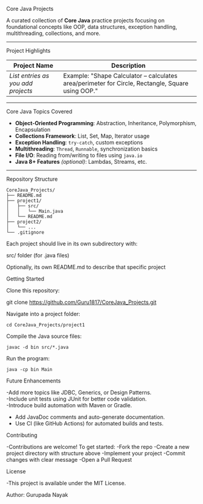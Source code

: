 Core Java Projects

A curated collection of **Core Java** practice projects focusing on foundational concepts like OOP, data structures, exception handling, multithreading, collections, and more.

---

 Project Highlights

| Project Name | Description |
|--------------|-------------|
| *List entries as you add projects* | Example: "Shape Calculator – calculates area/perimeter for Circle, Rectangle, Square using OOP." |

---

 Core Java Topics Covered

- **Object-Oriented Programming**: Abstraction, Inheritance, Polymorphism, Encapsulation  
- **Collections Framework**: List, Set, Map, Iterator usage  
- **Exception Handling**: `try-catch`, custom exceptions  
- **Multithreading**: `Thread`, `Runnable`, synchronization basics  
- **File I/O**: Reading from/writing to files using `java.io`  
- **Java 8+ Features** *(optional)*: Lambdas, Streams, etc.

---

 Repository Structure

```text
CoreJava_Projects/
├── README.md
├── project1/
│   ├── src/
│   │   └── Main.java
│   └── README.md
├── project2/
│   └── ...
└── .gitignore
```
Each project should live in its own subdirectory with:

src/ folder (for .java files)

Optionally, its own README.md to describe that specific project

Getting Started

Clone this repository:

git clone https://github.com/Guru1817/CoreJava_Projects.git


Navigate into a project folder:
```
cd CoreJava_Projects/project1
```

Compile the Java source files:
```
javac -d bin src/*.java
```

Run the program:
```
java -cp bin Main
```
Future Enhancements

  -Add more topics like JDBC, Generics, or Design Patterns.  
  -Include unit tests using JUnit for better code validation.           
  -Introduce build automation with Maven or Gradle.  
  - Add JavaDoc comments and auto-generate documentation.  
  - Use CI (like GitHub Actions) for automated builds and tests.

Contributing

-Contributions are welcome! To get started:
-Fork the repo
-Create a new project directory with structure above
-Implement your project
-Commit changes with clear message
-Open a Pull Request

License

-This project is available under the MIT License.

Author: Gurupada Nayak
